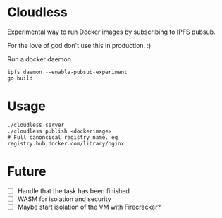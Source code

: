 # Cloudless

Experimental way to run Docker images by subscribing to IPFS pubsub.

For the love of god don't use this in production. :)


Run a docker daemon

```
ipfs daemon --enable-pubsub-experiment
go build
```

# Usage

```
./cloudless server
./cloudless publish <dockerimage>
# Full canoncical registry name. eg registry.hub.docker.com/library/nginx
```


# Future

 - [ ] Handle that the task has been finished
 - [ ] WASM for isolation and security
 - [ ] Maybe start isolation of the VM with Firecracker?